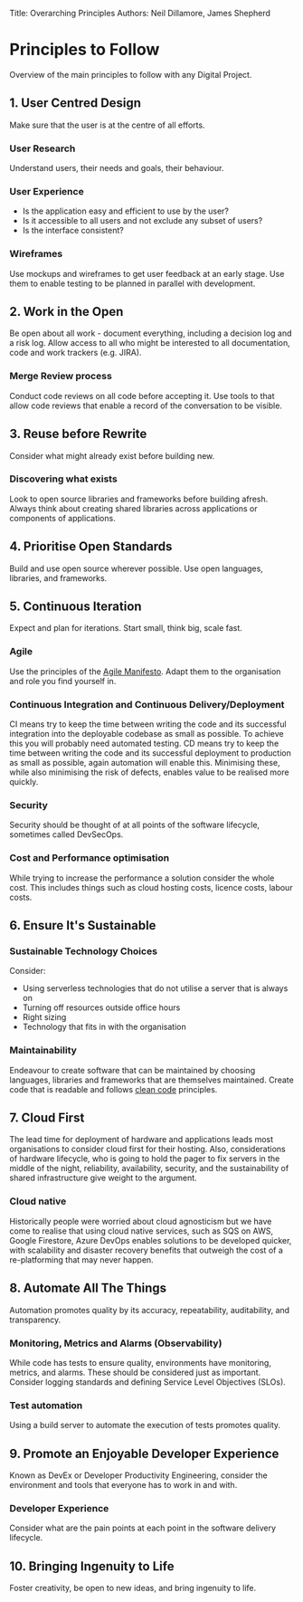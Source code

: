 Title:          Overarching Principles
Authors:        Neil Dillamore, James Shepherd

# Principles to Follow
Overview of the main principles to follow with any Digital Project.

## 1. User Centred Design
Make sure that the user is at the centre of all efforts.
### User Research
Understand users, their needs and goals, their behaviour.
### User Experience
- Is the application easy and efficient to use by the user?
- Is it accessible to all users and not exclude any subset of users?
- Is the interface consistent?
### Wireframes
Use mockups and wireframes to get user feedback at an early stage.
Use them to enable testing to be planned in parallel with development.

## 2. Work in the Open
Be open about all work - document everything, including a decision log and a risk log.
Allow access to all who might be interested to all documentation, code and work trackers (e.g. JIRA).
### Merge Review process
Conduct code reviews on all code before accepting it.
Use tools to that allow code reviews that enable a record of the conversation to be visible.

## 3. Reuse before Rewrite
Consider what might already exist before building new.
### Discovering what exists
Look to open source libraries and frameworks before building afresh.
Always think about creating shared libraries across applications or components of applications.

## 4. Prioritise Open Standards
Build and use open source wherever possible.
Use open languages, libraries, and frameworks.

## 5. Continuous Iteration
Expect and plan for iterations. Start small, think big, scale fast.
### Agile
Use the principles of the [Agile Manifesto](https://agilemanifesto.org/).
Adapt them to the organisation and role you find yourself in.
### Continuous Integration and Continuous Delivery/Deployment
CI means try to keep the time between writing the code and its successful integration into the deployable
codebase as small as possible. To achieve this you will probably need automated testing.
CD means try to keep the time between writing the code and its successful deployment to production
as small as possible, again automation will enable this. Minimising these, while also minimising the risk of defects,
enables value to be realised more quickly.
### Security
Security should be thought of at all points of the software lifecycle, sometimes called DevSecOps.
### Cost and Performance optimisation
While trying to increase the performance a solution consider the whole cost. This includes things such as
cloud hosting costs, licence costs, labour costs.

## 6. Ensure It's Sustainable
### Sustainable Technology Choices
Consider:
- Using serverless technologies that do not utilise a server that is always on
- Turning off resources outside office hours
- Right sizing
- Technology that fits in with the organisation
### Maintainability
Endeavour to create software that can be maintained by choosing languages, libraries and frameworks
that are themselves maintained. Create code that is readable and follows
[clean code](https://www.amazon.co.uk/Clean-Code-Handbook-Software-Craftsmanship/dp/0132350882) principles.

## 7. Cloud First
The lead time for deployment of hardware and applications leads most organisations to consider cloud first
for their hosting. Also, considerations of hardware lifecycle, who is going to hold the pager to fix servers
in the middle of the night, reliability, availability, security, and the sustainability of shared infrastructure
give weight to the argument.
### Cloud native
Historically people were worried about cloud agnosticism but
we have come to realise that using cloud native services, such
as SQS on AWS, Google Firestore, Azure DevOps enables solutions
to be developed quicker, with scalability and disaster recovery
benefits that outweigh the cost of a re-platforming that may
never happen.

## 8. Automate All The Things
Automation promotes quality by its accuracy, repeatability, auditability, and transparency.
### Monitoring, Metrics and Alarms (Observability)
While code has tests to ensure quality, environments have monitoring, metrics, and alarms.
These should be considered just as important. Consider logging standards and defining
Service Level Objectives (SLOs).
### Test automation
Using a build server to automate the execution of tests promotes quality.

## 9. Promote an Enjoyable Developer Experience
Known as DevEx or Developer Productivity Engineering, consider the environment and tools that
everyone has to work in and with.
### Developer Experience
Consider what are the pain points at each point in the software delivery lifecycle.

## 10. Bringing Ingenuity to Life
Foster creativity, be open to new ideas, and bring ingenuity to life.
